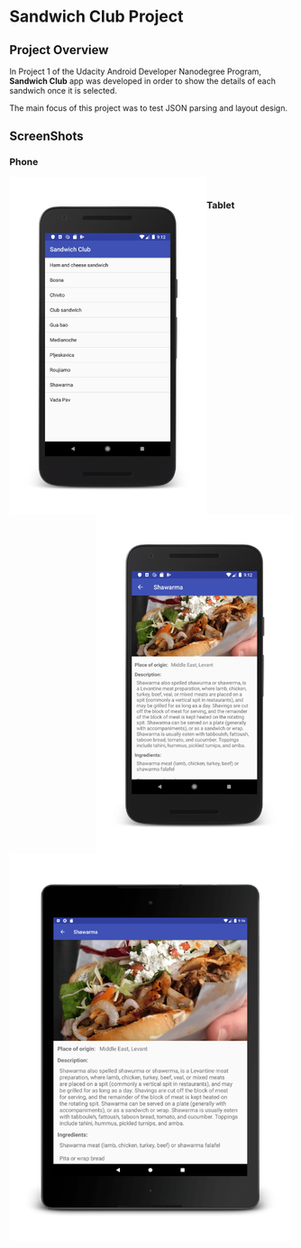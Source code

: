 # Sandwich Club Project

## Project Overview
In Project 1 of the Udacity Android Developer Nanodegree Program, **Sandwich Club** app was developed in order to
show the details of each sandwich once it is selected.

The main focus of this project was to test JSON parsing and layout design.

## ScreenShots

### Phone

<img align="left" width="350" alt="phone list view" src="app\src\main\res\drawable\phone_list_screenshot.png"/>
<img align="right" width="350" alt="phone details view" src="app\src\main\res\drawable\phone_details_screenshot.png"/> <br />

### Tablet
<img width="500" alt="tablet details view" src="app\src\main\res\drawable\tablet_screenshot.png"/>